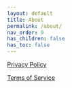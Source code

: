 ```yaml
---
layout: default
title: About
permalink: /about/
nav_order: 9
has_children: false
has_toc: false
---
```


[Privacy Policy](privacy.html)

[Terms of Service](tos.html)
